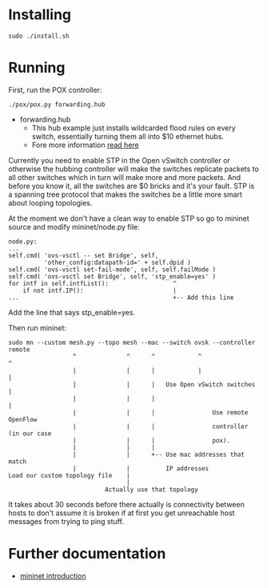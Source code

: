 # Installing
    sudo ./install.sh

# Running
First, run the POX controller:

    ./pox/pox.py forwarding.hub

- forwarding.hub
  - This hub example just installs wildcarded flood rules on every switch, essentially turning them all into $10 ethernet hubs.
  - Fore more information [read here](https://openflow.stanford.edu/display/ONL/POX+Wiki#POXWiki-forwarding.hub)

Currently you need to enable STP in the Open vSwitch controller or otherwise
the hubbing controller will make the switches replicate packets to all other
switches which in turn will make more and more packets. And before you know it,
all the switches are $0 bricks and it's your fault. STP is a spanning tree
protocol that makes the switches be a little more smart about looping
topologies.

At the moment we don't have a clean way to enable STP so go to mininet source
and modify mininet/node.py file:

    node.py:
    ...
    self.cmd( 'ovs-vsctl -- set Bridge', self,
              'other_config:datapath-id=' + self.dpid )
    self.cmd( 'ovs-vsctl set-fail-mode', self, self.failMode )
    self.cmd( 'ovs-vsctl set Bridge', self, 'stp_enable=yes' )
    for intf in self.intfList():                  ^
        if not intf.IP():                         |
    ...                                           +-- Add this line

Add the line that says stp_enable=yes.

Then run mininet:


    sudo mn --custom mesh.py --topo mesh --mac --switch ovsk --controller remote
                      ^              ^      ^            ^                  ^
                      |              |      |            |                  |
                      |              |      |   Use Open vSwitch switches   |
                      |              |      |                               |
                      |              |      |                Use remote OpenFlow
                      |              |      |                controller (in our case
                      |              |      |                pox).
                      |              |      |
                      |              |      +-- Use mac addresses that match
                      |              |          IP addresses
    Load our custom topology file    |
                                     |
                               Actually use that topology


It takes about 30 seconds before there actually is connectivity between
hosts to don't assume it is broken if at first you get unreachable host
messages from trying to ping stuff.

# Further documentation
- [mininet introduction](https://github.com/mininet/mininet/wiki/Introduction-to-Mininet)
